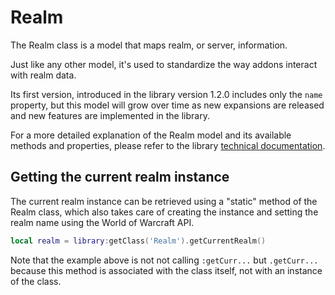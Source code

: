 # Realm

The Realm class is a model that maps realm, or server, information.

Just like any other model, it's used to standardize the way addons interact 
with realm data.

Its first version, introduced in the library version 1.2.0 includes only the
`name` property, but this model will grow over time as new expansions are 
released and new features are implemented in the library.

For a more detailed explanation of the Realm model and its available methods 
and properties, please refer to the library
[technical documentation](../../library-structure/luadocs#generated-docs).

## Getting the current realm instance

The current realm instance can be retrieved using a "static" method of the
Realm class, which also takes care of creating the instance and setting the
realm name using the World of Warcraft API.

```lua
local realm = library:getClass('Realm').getCurrentRealm()
```

Note that the example above is not not calling `:getCurr...` but
`.getCurr...` because this method is associated with the class itself, not 
with an instance of the class.